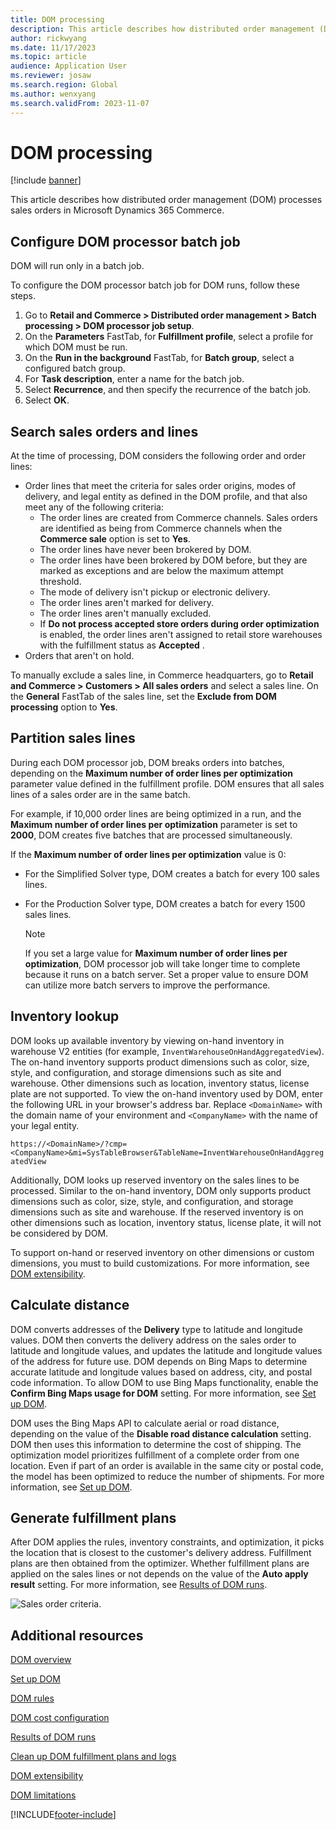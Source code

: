 ```yaml
---
title: DOM processing
description: This article describes how distributed order management (DOM) processes sales orders in Microsoft Dynamics 365 Commerce.
author: rickwyang
ms.date: 11/17/2023
ms.topic: article
audience: Application User
ms.reviewer: josaw
ms.search.region: Global
ms.author: wenxyang
ms.search.validFrom: 2023-11-07
---
```


# DOM processing

[!include [banner](includes/banner.md)]

This article describes how distributed order management (DOM) processes sales orders in Microsoft Dynamics 365 Commerce.

## Configure DOM processor batch job

DOM will run only in a batch job.

To configure the DOM processor batch job for DOM runs, follow these steps.

1. Go to **Retail and Commerce \> Distributed order management \> Batch processing \> DOM processor job setup**.
1. On the **Parameters** FastTab, for **Fulfillment profile**, select a profile for which DOM must be run.
1. On the **Run in the background** FastTab, for **Batch group**, select a configured batch group.
1. For **Task description**, enter a name for the batch job.
1. Select **Recurrence**, and then specify the recurrence of the batch job.
1. Select **OK**.

## Search sales orders and lines

At the time of processing, DOM considers the following order and order lines:

- Order lines that meet the criteria for sales order origins, modes of delivery, and legal entity as defined in the DOM profile, and that also meet any of the following criteria:
    - The order lines are created from Commerce channels. Sales orders are identified as being from Commerce channels when the **Commerce sale** option is set to **Yes**.
    - The order lines have never been brokered by DOM.
    - The order lines have been brokered by DOM before, but they are marked as exceptions and are below the maximum attempt threshold.
    - The mode of delivery isn't pickup or electronic delivery.
    - The order lines aren't marked for delivery.
    - The order lines aren't manually excluded.
    - If **Do not process accepted store orders during order optimization** is enabled, the order lines aren't assigned to retail store warehouses with the fulfillment status as **Accepted** .
- Orders that aren't on hold.

To manually exclude a sales line, in Commerce headquarters, go to **Retail and Commerce \> Customers \> All sales orders** and select a sales line. On the **General** FastTab of the sales line, set the **Exclude from DOM processing** option to **Yes**.

## Partition sales lines

During each DOM processor job, DOM breaks orders into batches, depending on the **Maximum number of order lines per optimization** parameter value defined in the fulfillment profile. DOM ensures that all sales lines of a sales order are in the same batch.

For example, if 10,000 order lines are being optimized in a run, and the **Maximum number of order lines per optimization** parameter is set to **2000**, DOM creates five batches that are processed simultaneously.

If the **Maximum number of order lines per optimization** value is 0:
- For the Simplified Solver type, DOM creates a batch for every 100 sales lines.
- For the Production Solver type, DOM creates a batch for every 1500 sales lines.

    > [!NOTE]
    > If you set a large value for **Maximum number of order lines per optimization**, DOM processor job will take longer time to complete because it runs on a batch server. Set a proper value to ensure DOM can utilize more batch servers to improve the performance.

## Inventory lookup

DOM looks up available inventory by viewing on-hand inventory in warehouse V2 entities (for example, `InventWarehouseOnHandAggregatedView`). The on-hand inventory supports product dimensions such as color, size, style, and configuration, and storage dimensions such as site and warehouse. Other dimensions such as location, inventory status, license plate are not supported. To view the on-hand inventory used by DOM, enter the following URL in your browser's address bar. Replace `<DomainName>` with the domain name of your environment and `<CompanyName>` with the name of your legal entity.

`https://<DomainName>/?cmp=<CompanyName>&mi=SysTableBrowser&TableName=InventWarehouseOnHandAggregatedView`

Additionally, DOM looks up reserved inventory on the sales lines to be processed. Similar to the on-hand inventory, DOM only supports product dimensions such as color, size, style, and configuration, and storage dimensions such as site and warehouse. If the reserved inventory is on other dimensions such as location, inventory status, license plate, it will not be considered by DOM.

To support on-hand or reserved inventory on other dimensions or custom dimensions, you must to build customizations. For more information, see [DOM extensibility](./dom-extensibility.md).

## Calculate distance

DOM converts addresses of the **Delivery** type to latitude and longitude values. DOM then converts the delivery address on the sales order to latitude and longitude values, and updates the latitude and longitude values of the address for future use. DOM depends on Bing Maps to determine accurate latitude and longitude values based on address, city, and postal code information. To allow DOM to use Bing Maps functionality, enable the **Confirm Bing Maps usage for DOM** setting. For more information, see [Set up DOM](dom-set-up.md).

DOM uses the Bing Maps API to calculate aerial or road distance, depending on the value of the **Disable road distance calculation** setting. DOM then uses this information to determine the cost of shipping. The optimization model prioritizes fulfillment of a complete order from one location. Even if part of an order is available in the same city or postal code, the model has been optimized to reduce the number of shipments. For more information, see [Set up DOM](dom-set-up.md).

## Generate fulfillment plans

After DOM applies the rules, inventory constraints, and optimization, it picks the location that is closest to the customer's delivery address. Fulfillment plans are then obtained from the optimizer. Whether fulfillment plans are applied on the sales lines or not depends on the value of the **Auto apply result** setting. For more information, see [Results of DOM runs](dom-runs-results.md).

![Sales order criteria.](./media/ordercriteria.png)

## Additional resources

[DOM overview](dom.md)

[Set up DOM](dom-set-up.md)

[DOM rules](dom-rules.md)

[DOM cost configuration](dom-costs.md)

[Results of DOM runs](dom-runs-results.md)

[Clean up DOM fulfillment plans and logs](dom-clean-up.md)

[DOM extensibility](dom-extensibility.md)

[DOM limitations](dom-limitations.md)

[!INCLUDE[footer-include](../includes/footer-banner.md)]
